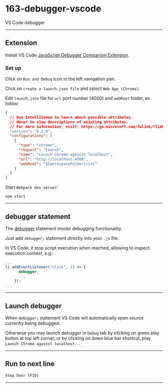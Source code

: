 # 163-debugger-vscode

VS Code debugger

---

## Extension

Install VS Code [JavaScript Debugger Companion Extension](https://marketplace.visualstudio.com/items?itemName=ms-vscode.js-debug-companion).

### Set up

Click on `Run and Debug` icon in the left navigation pan.

Click on `create a launch.json file` and select `Web App (Chrome)`.

Edit `launch.json` file for `url` port number (4000) and `webRoot` folder, as follow:

```json
{
  // Use IntelliSense to learn about possible attributes.
  // Hover to view descriptions of existing attributes.
  // For more information, visit: https://go.microsoft.com/fwlink/?linkid=830387
  "version": "0.2.0",
  "configurations": [
    {
      "type": "chrome",
      "request": "launch",
      "name": "Launch Chrome against localhost",
      "url": "http://localhost:4000",
      "webRoot": "${workspaceFolder}/src"
    }
  ]
}
```

Start `Webpack dev server`:

```console
npm start
```

---

## debugger statement

The [debugger](https://developer.mozilla.org/en-US/docs/Web/JavaScript/Reference/Statements/debugger) statement invoke debugging functionality.

Just add `debugger;` statement directly into your `.js` file.

In VS Code, it stop script execution when reached, allowing to inspect execution context, e.g.:

```js
...
li.addEventListener("click", () => {
      debugger;
      ...
    });
...
```

---

## Launch debugger

When `debugger;` statement VS Code will automatically open source currently being debugged.

Otherwise you may launch debugger in `Debug` tab by clicking on green play button at top left corner, or by clicking on down blue bar shortcut, play `Launch Chrome against localhost..`.

---

## Run to next line

```txt
Step Over (F10)
```

---
